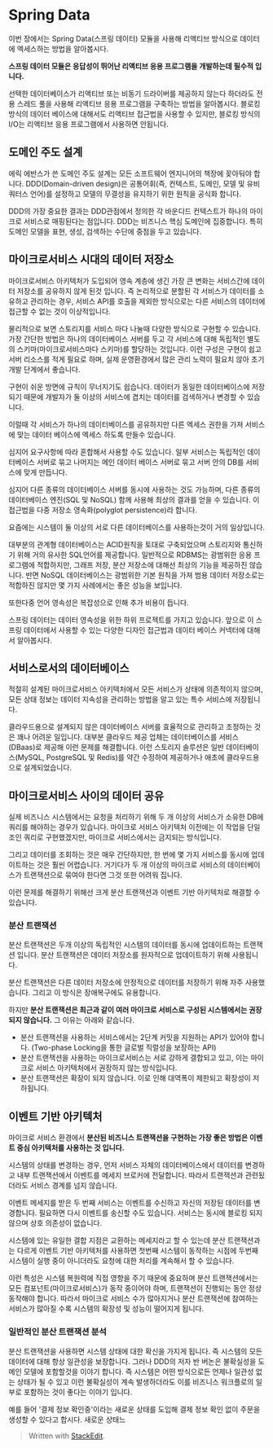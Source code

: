 # Spring Data

이번 장에서는 Spring Data(스프링 데이터) 모듈을 사용해 리액티브 방식으로 데이터에 엑세스하는 방법을 알아봅시다. 

**스프링 데이터 모듈은 응답성이 뛰어난 리액티브 응용 프로그램을 개발하는데 필수적 입니다.** 

선택한 데이터베이스가 리액티브 또는 비동기 드라이버를 제공하지 않는다 하더라도 전용 스레드 풀을 사용해 리액티브 응용 프로그램을 구축하는 방법을 알아봅시다. 블로킹 방식의 데이터 베이스에 대해서도 리액티브 접근법을 사용할 수 있지만, 블로킹 방식의 I/O는 리액티브 응용 프로그램에서 사용하면 안됩니다. 


## 도메인 주도 설계 

에릭 에반스가 쓴 도메인 주도 설계는 모든 소프트웨어 엔지니어의 책장에 꽂아둬야 합니다. DDD(Domain-driven design)은 공통어휘(즉, 컨텍스트, 도메인, 모델 및 유비쿼터스 언어)를 설정하고 모델의 무결성을 유지하기 위한 원칙을 공식화 합니다. 

DDD의 가장 중요한 결과는 DDD관점에서 정의한 각 바운디드 컨텍스트가 하나의 마이크로 서비스로 매핑된다는 점입니다. DDD는 비즈니스 핵심 도메인에 집중합니다. 특히 도메인 모델을 표현, 생성, 검색하는 수단에 중점을 두고 있습니다. 

## 마이크로서비스 시대의 데이터 저장소

마이크로서비스 아키텍처가 도입되어 영속 계층에 생긴 가장 큰 변화는 서비스간에 데이터 저장소를 공유하지 않게 된것 입니다. 즉 논리적으로 분할된 각 서비스가 데이터를 소유하고 관리하는 경우, 서비스 API를 호출을 제외한 방식으로는 다른 서비스의 데이터에 접근할 수 없는 것이 이상적입니다. 

물리적으로 보면 스토리지를 서비스 마다 나눌때 다양한 방식으로 구현할 수 있습니다. 가장 간단한 방법은 하나의 데이터베이스 서버를 두고 각 서비스에 대해 독립적인 별도의 스키마(마이크로서비스마다 스키마)를 할당하는 것입니다. 이런 구성은 구현이 쉽고 서버 리소스를 적게 필요로 하며, 실제 운영환경에서 많은 관리 노력이 필요치 않아 초기 개발 단계에서 좋습니다. 

구현이 쉬운 방면에 규칙이 무너지기도 쉽습니다. 데이터가 동일한 데이터베이스에 저장되기 때문에 개발자가 둘 이상의 서비스에 겹치는 데이터를 검색하거나 변경할 수 있습니다. 

이럴때 각 서비스가 하나의 데이터베이스를 공유하지만 다른 엑세스 권한을 가져 서비스에 맞는 데이터 베이스에 엑세스 하도록 만들수 있습니다. 

심지어 요구사항에 따라 혼합해서 사용할 수도 있습니다. 
일부 서비스는 독립적인 데이터베이스 서버로 묶고 나머지는 메인 데이터 베이스 서버로 묶고 서버 안의 DB를 서비스에 맞게 만듭니다. 

심지어 다른 종류의 데이터베이스 서버를 동시에 사용하는 것도 가능하며, 다른 종류의 데이터베이스 엔진(SQL 및 NoSQL) 함께 사용해 최상의 결과를 얻을 수 있습니다. 이 접근법을 다중 저장소 영속화(polyglot persistence)라 합니다.

요즘에는 시스템이 둘 이상의 서로 다른 데이터베이스를 사용하는것이 거의 일상입니다. 

대부분의 관계형 데이터베이스는 ACID원칙을 토대로 구축되었으며 스토리지와 통신하기 위해 거의 유사한 SQL언어를 제공합니다. 일반적으로 RDBMS는 광범위한 응용 프로그램에 적합하지만, 그래프 저장, 분산 저장소에 대해선 최상의 기능을 제공하진 않습니다.  반면 NoSQL 데이터베이스는 광범위한 기본 원칙을 가져 범용 데이터 저장소로는 적합하진 않지만 몇 가지 사례에서는 좋은 성능을 보입니다. 

또한다중 언어 영속성은 복잡성으로 인해 추가 비용이 듭니다. 

스프링 데이터는 데이터 영속성을 위한 하위 프로젝트를 가지고 있습니다. 앞으로 이 스프링 데이터에서 사용할 수 있는 다양한 디자인 접근법과 데이터 베이스 커넥터에 대해서 알아봅시다. 

## 서비스로서의 데이터베이스 

적절히 설계된 마이크로서비스 아키텍처에서 모든 서비스가 상태에 의존적이지 않으며, 모든 상태 정보는 데이터 지속성을 관리하는 방법을 알고 있는 특수 서비스에 저장됩니다. 

클라우드용으로 설계되지 않은 데이터베이스 서버를 효율적으로 관리하고 조정하는 것은 꽤나 어려운 일입니다. 대부분 클라우드 제공 업체는 데이터베이스를 서비스(DBaas)로 제공해 이런 문제를 해결합니다. 이런 스토리지 솔루션은 일반 데이터베이스(MySQL, PostgreSQL 및 Redis)를 약간 수정하여 제공하거나 애초에 클라우드용으로 설계되었습니다. 

## 마이크로서비스 사이의 데이터 공유

실제 비즈니스 시스템에서는 요청을 처리하기 위해 두 개 이상의 서비스가 소유한 DB에 쿼리를 해야하는 경우가 있습니다. 마이크로 서비스 아키텍처 이전에는 이 작업을 단일 조인 쿼리로 구현했겠지만, 마이크로 서비스에서는 금지되는 방식입니다. 

그리고 데이터를 조회하는 것은 매우 간단하지만, 한 번에 몇 가지 서비스를 동시에 업데이트하는 것은 훨씬 어렵습니다. 거기다가 두 개 이상의 마이크로 서비스의 데이터베이스가 트랜잭션으로 묶여야 한다면 그것 또한 어려워 집니다.

이런 문제를 해결하기 위해선 크게 분산 트랜잭션과 이벤트 기반 아키텍처로 해결할 수 있습니다. 

### 분산 트랜잭션

분산 트랜잭션은 두개 이상의 독립적인 시스템의 데이터를 동시에 업데이트하는 트랜잭션 입니다. 분산 트랜잭션은 데이터 저장소를 원자적으로 업데이트하기 위해 사용됩니다.

분산 트랜잭션은 다른 데이터 저장소에 안정적으로 데이터를 저장하기 위해 자주 사용했습니다. 그리고 이 방식은 장애복구에도 유용합니다. 

하지만 **분산 트랜잭션은 최근과 같이 여러 마이크로 서비스로 구성된 시스템에서는 권장되지 않습니다.** 그 이유는 아래와 같습니다. 

* 분산 트랜잭션을 사용하는 서비스에서는 2단계 커밋을 지원하는 API가 있어야 합니다. (Two-phase Locking을 통한 글로벌 직렬성을 보장하는 API)
* 분산 트랜잭션을 사용하는 마이크로서비스는 서로 강하게 결합되고 있고, 이는 마이크로 서비스 아키텍처에서 권장하지 않는 방식입니다. 
* 분산 트랜잭션은 확장이 되지 않습니다. 이로 인해 대역폭이 제한되고 확장성이 저하됩니다. 

## 이벤트 기반 아키텍처

마이크로 서비스 환경에서 **분산된 비즈니스 트랜잭션을 구현하는 가장 좋은 방법은 이벤트 중심 아키텍처를 사용하는 것 입니다.** 

시스템의 상태를 변경하는 경우, 먼저 서비스 자체의 데이터베이스에서 데이터를 변경하고 내부 트랜잭션에서 이벤트를 메세지 브로커에 전달합니다. 따라서 트랜잭션과 관련됬더라도 서비스 경계를 넘지 않습니다. 

이벤트 메세지를 받은 두 번째 서비스는 이벤트를 수신하고 자신의 저장된 데이터를 변경합니다. 필요하면 다시 이벤트를 송신할 수도 있습니다. 서비스는 동시에 블로킹 되지 않으며 상호 의존성이 없습니다. 

시스템에 있는 유일한 결합 지점은 교환하는 메세지라고 할 수 있는데 분산 트랜잭션과는 다르게 이벤트 기반 아키텍처를 사용하면 첫번째 시스템이 동작하는 시점에 두번째 시스템이 실행 중이 아니더라도 요청에 대한 처리를 계속해서 할 수 있습니다. 

이런 특성은 시스템 복원력에 직접 영향을 주기 때문에 중요하며 분산 트랜잭션에서는 모든 컴포넌트(마이크로서비스)가 동작 중이어야 하며, 트랜잭션이 진행되는 동안 정상 동작해야 합니다. 따라서 마이크로 서비스 수가 많아지거나 분산 트랜잭션에 참여하는 서비스가 많아질 수록 시스템의 확장성 및 성능이 떨어지게 됩니다. 

### 일반적인 분산 트랜잭션 분석

분산 트랜잭션을 사용하면 시스템 상태에 대한 확신을 가지게 됩니다. 즉 시스템의 모든 데이터에 대해 항상 일관성을 보장합니다. 그러나 DDD의 저자 반 버논은 불확실성을 도메인 모델에 포함할것을 이야기 합니다. 즉 시스템은 어떤 방식으로든 언제나 일관성 없는 상태가 될 수 있고 이런 불확실성이 계속 발생하더라도 이를 비즈니스 워크플로의 일부로 포함하는 것이 좋다는 이야기 입니다. 

예를 들어 '결제 정보 확인중'이라는 새로운 상태를 도입해 결제 정보 확인 없이 주문을 생성할 수 있다고 합시다. 새로운 상태느











> Written with [StackEdit](https://stackedit.io/).
<!--stackedit_data:
eyJoaXN0b3J5IjpbLTQ4MDAzMTI5MywxNTU2MTA5MDI1LDE4ND
MxOTI5NjIsMTI1NzgzMzg2NSw4NDM2MDA1NzgsLTExMTY3MTQy
NDksLTg0MTg5ODIzMSwtMTU3NDQ4OTU1NSwxNTc3NDEyNjIwLC
0xMDM3MjAyMTYxLC01MDc3ODM0MTUsMjQ0NzQzMTEwLC0xNDY2
NTUzMDcxLC05ODE2ODE1NDksMTIxOTg0ODkzNiwtNzczODUwMD
I2LDIxMjY4MDk1MDgsNDI1NjI3MzQwXX0=
-->